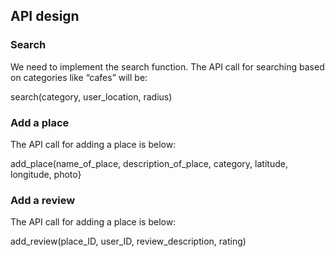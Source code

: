 ## API design

### Search
We need to implement the search function. The API call for searching based on categories like “cafes” will be:

search(category, user_location, radius)

### Add a place
The API call for adding a place is below:

add_place(name_of_place, description_of_place, category, latitude, longitude, photo}

### Add a review
The API call for adding a place is below:

add_review(place_ID, user_ID, review_description, rating)


